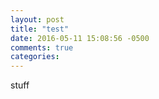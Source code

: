 ```yaml
---
layout: post
title: "test"
date: 2016-05-11 15:08:56 -0500
comments: true
categories: 
---
```

stuff
